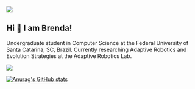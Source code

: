 <img src="https://github.com/pr2tik1/pr2tik1/blob/master/IMAGE-NAME">

## Hi 👋 I am Brenda!

Undergraduate student in Computer Science at the Federal University of Santa Catarina, SC, Brazil. Currently researching Adaptive Robotics and Evolution Strategies at the Adaptive Robotics Lab.


[<img src="https://img.shields.io/badge/linkedin-%230077B5.svg?&style=for-the-badge&logo=linkedin&logoColor=white" />](https://www.linkedin.com/in/brenda-silva-machado-93bbab244/) 

[![Anurag's GitHub stats](https://github-readme-stats.vercel.app/api?username=Brenda-Machado)](https://github.com/anuraghazra/github-readme-stats)
